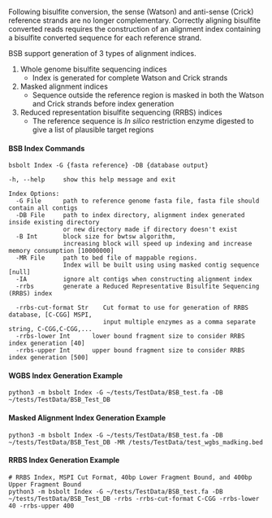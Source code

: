 
Following bisulfite conversion, the sense (Watson) and anti-sense (Crick) reference strands are no longer complementary. 
Correctly aligning bisulfite converted reads requires the construction of an alignment index containing a bisulfite 
converted sequence for each reference strand.

BSB support generation of 3 types of alignment indices.

1. Whole genome bisulfite sequencing indices
    - Index is generated for complete Watson and Crick strands
2. Masked alignment indices
    - Sequence outside the reference region is masked in both the Watson and Crick strands before index generation
3. Reduced representation bisulfite sequencing (RRBS) indices
    - The reference sequence is *In silico* restriction enzyme digested to give a list of plausible target regions

#### **BSB Index Commands**

```shell
bsbolt Index -G {fasta reference} -DB {database output}

-h, --help     show this help message and exit

Index Options:
  -G File      path to reference genome fasta file, fasta file should contain all contigs
  -DB File     path to index directory, alignment index generated inside existing directory
               or new directory made if directory doesn't exist
  -B Int       block size for bwtsw algorithm,
               increasing block will speed up indexing and increase memory consumption [10000000]
  -MR File     path to bed file of mappable regions.
               Index will be built using using masked contig sequence [null]
  -IA          ignore alt contigs when constructing alignment index
  -rrbs        generate a Reduced Representative Bisulfite Sequencing (RRBS) index

  -rrbs-cut-format Str    Cut format to use for generation of RRBS database, [C-CGG] MSPI,
                          input multiple enzymes as a comma separate string, C-CGG,C-CGG,...
  -rrbs-lower Int      lower bound fragment size to consider RRBS index generation [40]
  -rrbs-upper Int      upper bound fragment size to consider RRBS index generation [500]
```

#### **WGBS Index Generation Example**

```shell
python3 -m bsbolt Index -G ~/tests/TestData/BSB_test.fa -DB ~/tests/TestData/BSB_Test_DB 
```

#### **Masked Alignment Index Generation Example**

```shell
python3 -m bsbolt Index -G ~/tests/TestData/BSB_test.fa -DB ~/tests/TestData/BSB_Test_DB -MR /tests/TestData/test_wgbs_madking.bed
```

#### **RRBS Index Generation Example**

```shell
# RRBS Index, MSPI Cut Format, 40bp Lower Fragment Bound, and 400bp Upper Fragment Bound
python3 -m bsbolt Index -G ~/tests/TestData/BSB_test.fa -DB ~/tests/TestData/BSB_Test_DB -rrbs -rrbs-cut-format C-CGG -rrbs-lower 40 -rrbs-upper 400
```
